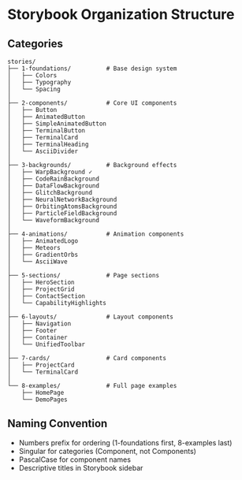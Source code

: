 # Storybook Organization Structure

## Categories

```
stories/
├── 1-foundations/          # Base design system
│   ├── Colors
│   ├── Typography
│   └── Spacing
│
├── 2-components/           # Core UI components
│   ├── Button
│   ├── AnimatedButton
│   ├── SimpleAnimatedButton
│   ├── TerminalButton
│   ├── TerminalCard
│   ├── TerminalHeading
│   └── AsciiDivider
│
├── 3-backgrounds/          # Background effects
│   ├── WarpBackground ✓
│   ├── CodeRainBackground
│   ├── DataFlowBackground
│   ├── GlitchBackground
│   ├── NeuralNetworkBackground
│   ├── OrbitingAtomsBackground
│   ├── ParticleFieldBackground
│   └── WaveformBackground
│
├── 4-animations/           # Animation components
│   ├── AnimatedLogo
│   ├── Meteors
│   ├── GradientOrbs
│   └── AsciiWave
│
├── 5-sections/             # Page sections
│   ├── HeroSection
│   ├── ProjectGrid
│   ├── ContactSection
│   └── CapabilityHighlights
│
├── 6-layouts/              # Layout components
│   ├── Navigation
│   ├── Footer
│   ├── Container
│   └── UnifiedToolbar
│
├── 7-cards/                # Card components
│   ├── ProjectCard
│   └── TerminalCard
│
└── 8-examples/             # Full page examples
    ├── HomePage
    └── DemoPages
```

## Naming Convention
- Numbers prefix for ordering (1-foundations first, 8-examples last)
- Singular for categories (Component, not Components)
- PascalCase for component names
- Descriptive titles in Storybook sidebar